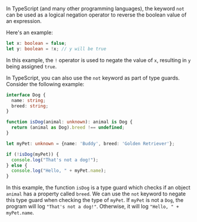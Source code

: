 In TypeScript (and many other programming languages), the keyword `not` can be used as a logical negation operator to reverse the boolean value of an expression. 

Here's an example:

```typescript
let x: boolean = false;
let y: boolean = !x; // y will be true
```

In this example, the `!` operator is used to negate the value of `x`, resulting in `y` being assigned `true`.

In TypeScript, you can also use the `not` keyword as part of type guards. Consider the following example:

```typescript
interface Dog {
  name: string;
  breed: string;
}

function isDog(animal: unknown): animal is Dog {
  return (animal as Dog).breed !== undefined;
}

let myPet: unknown = {name: 'Buddy', breed: 'Golden Retriever'};

if (!isDog(myPet)) {
  console.log("That's not a dog!");
} else {
  console.log("Hello, " + myPet.name);
}
```

In this example, the function `isDog` is a type guard which checks if an object `animal` has a property called `breed`. We can use the `not` keyword to negate this type guard when checking the type of `myPet`. If `myPet` is not a `Dog`, the program will log `"That's not a dog!"`. Otherwise, it will log `"Hello, " + myPet.name`.